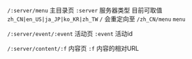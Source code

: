 `/:server/menu` 主目录页
  `:server` 服务器类型 目前可取值 `zh_CN|en_US|ja_JP|ko_KR|zh_TW`
  `/` 会重定向至 `/zh_CN/menu`
  `menu`

`/:server/event/:event` 活动页
  `:event` 活动id
 
`/:server/content/:f` 内容页
  `:f` 内容的相对URL

